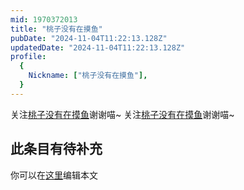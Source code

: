 ```yaml
---
mid: 1970372013
title: "桃子没有在摸鱼"
pubDate: "2024-11-04T11:22:13.128Z"
updatedDate: "2024-11-04T11:22:13.128Z"
profile:
  {
    Nickname: ["桃子没有在摸鱼"],
  }
---
```


关注[桃子没有在摸鱼](https://space.bilibili.com/1970372013)谢谢喵~ 关注[桃子没有在摸鱼](https://space.bilibili.com/1970372013)谢谢喵~

## 此条目有待补充
你可以在[这里](https://github.com/Yuhanawa/VTuber.ICU/edit/master/src/content/v/桃子没有在摸鱼/index.md)编辑本文
